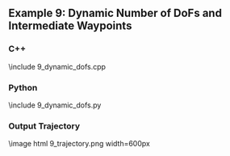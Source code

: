 ## Example 9: Dynamic Number of DoFs and Intermediate Waypoints


### C++

\include 9_dynamic_dofs.cpp

### Python

\include 9_dynamic_dofs.py

### Output Trajectory

\image html 9_trajectory.png width=600px